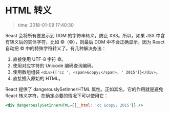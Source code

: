 # HTML 转义
>time: 2018-01-09 17:40:30

React 会将所有要显示到 DOM 的字符串转义，防止 XSS。所以，如果 JSX 中含有转义后的实体字符，比如 &copy;（©），则最后 DOM 中不会正确显示，因为 React 自动把 &copy; 中的特殊字符转义了。有几种解决办法：
1. 直接使用 UTF-8 字符 ©。
1. 使用对应字符的 Unicode 编码查询编码。
1. 使用数组组装 `<div>{['cc ', <span>&copy;</span>, ' 2015']}</div>`。
1. 直接插入原始的 HTML。

 React 提供了 dangerouslySetInnerHTML 属性。正如其名，它的作用就是避免 React 转义字符，在确定必要的情况下可以使用它：
 ```jsx
 <div dangerouslySetInnerHTML={{__html: 'cc &copy; 2015'}} />
 ```